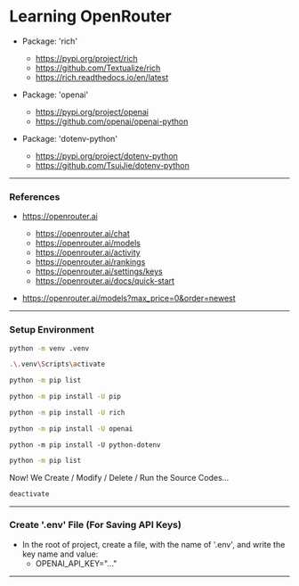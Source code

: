 # Learning OpenRouter

- Package: 'rich'
    - https://pypi.org/project/rich
    - https://github.com/Textualize/rich
    - https://rich.readthedocs.io/en/latest

- Package: 'openai'
    - https://pypi.org/project/openai
    - https://github.com/openai/openai-python

- Package: 'dotenv-python'
    - https://pypi.org/project/dotenv-python
    - https://github.com/TsuiJie/dotenv-python

---

### References

- https://openrouter.ai
    - https://openrouter.ai/chat
    - https://openrouter.ai/models
    - https://openrouter.ai/activity
    - https://openrouter.ai/rankings
    - https://openrouter.ai/settings/keys
    - https://openrouter.ai/docs/quick-start

- https://openrouter.ai/models?max_price=0&order=newest

---

### Setup Environment

```bash
python -m venv .venv
```

```bash
.\.venv\Scripts\activate
```

```bash
python -m pip list
```

```bash
python -m pip install -U pip
```

```bash
python -m pip install -U rich
```

```bash
python -m pip install -U openai
```

```shell
python -m pip install -U python-dotenv
```

```bash
python -m pip list
```

Now! We Create / Modify / Delete / Run the Source Codes...

```bash
deactivate
```

---

### Create '.env' File (For Saving API Keys)

- In the root of project, create a file, with the name of '.env', and write the key name and value:
    - OPENAI_API_KEY="..."

---
